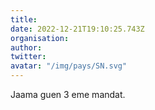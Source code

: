 ```yaml
---
title: 
date: 2022-12-21T19:10:25.743Z
organisation: 
author: 
twitter: 
avatar: "/img/pays/SN.svg"
---
```


Jaama guen 3 eme mandat. 